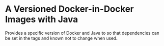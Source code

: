 # A Versioned Docker-in-Docker Images with Java

Provides a specific version of Docker and Java to so that dependencies can be set in the tags
and known not to change when used.